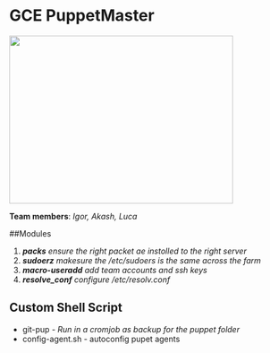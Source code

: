 # GCE PuppetMaster

<img style="-webkit-user-select: none;" src="https://cloud.githubusercontent.com/assets/13706023/9293131/7371c078-4461-11e5-891b-4ece09005a86.png" width="400" height="300">

__Team members__: _Igor, Akash, Luca_

##Modules

1. ***packs***  _ensure the right packet ae instolled to the right server_
2. ***sudoerz*** _makesure the /etc/sudoers is the same across the farm_
3. ***macro-useradd*** _add team accounts and ssh keys_
4. ***resolve_conf***  _configure /etc/resolv.conf_

## Custom Shell Script
* git-pup - _Run in a cromjob as backup for the puppet folder_
* config-agent.sh - autoconfig pupet agents  

